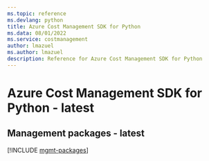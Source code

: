 ```yaml
---
ms.topic: reference
ms.devlang: python
title: Azure Cost Management SDK for Python
ms.data: 08/01/2022
ms.service: costmanagement
author: lmazuel
ms.author: lmazuel
description: Reference for Azure Cost Management SDK for Python
---
```

# Azure Cost Management SDK for Python - latest

## Management packages - latest
[!INCLUDE [mgmt-packages](cost-management-mgmt-index.md)]